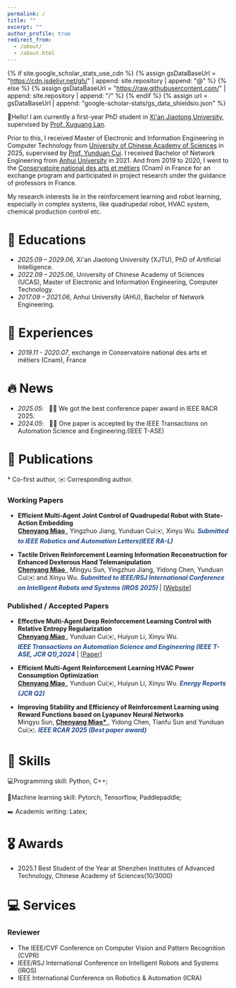 ```yaml
---
permalink: /
title: ""
excerpt: ""
author_profile: true
redirect_from: 
  - /about/
  - /about.html
---
```


{% if site.google_scholar_stats_use_cdn %}
{% assign gsDataBaseUrl = "https://cdn.jsdelivr.net/gh/" | append: site.repository | append: "@" %}
{% else %}
{% assign gsDataBaseUrl = "https://raw.githubusercontent.com/" | append: site.repository | append: "/" %}
{% endif %}
{% assign url = gsDataBaseUrl | append: "google-scholar-stats/gs_data_shieldsio.json" %}

<span class='anchor' id='about-me'></span>
👋Hello! I am currently a first-year PhD student in [Xi'an Jiaotong University](https://en.xjtu.edu.cn/), supervised by [Prof. Xuguang Lan](https://gr.xjtu.edu.cn/zh/web/zeuslan).  

Prior to this, I received Master of Electronic and Information Engineering in Computer Technology from [University of Chinese Academy of Sciences](https://english.ucas.ac.cn/) in 2025, supervised by [Prof. Yunduan Cui](https://cuiyunduan.vercel.app/).
I received Bachelor of Network Engineering from [Anhui University](https://en.ahu.edu.cn/) in 2021. And from 2019 to 2020, I went to the [Conservatoire national des arts et métiers](https://www.cnam.eu/) (Cnam) in France for an exchange program and participated in project research under the guidance of professors in France.

My research interests lie in the reinforcement learning and robot learning, especially in complex systems, like quadrupedal robot, HVAC system, chemical production control etc.

<span class='anchor' id='edu'></span>
# 📖 Educations

- *2025.09 – 2029.06*, Xi'an Jiaotong University (XJTU), PhD of Artificial Intelligence.
- *2022.09 – 2025.06*, University of Chinese Academy of Sciences (UCAS), Master of Electronic and Information Engineering, Computer Technology.
- *2017.09 – 2021.06*, Anhui University (AHU), Bachelor of Network Engineering.

<span class='anchor' id='exp'></span>
# 💼 Experiences
- *2019.11 - 2020.07*, exchange in Conservatoire national des arts et métiers (Cnam), France

<span class='anchor' id='news'></span>
# 🔥 News
- *2025.05*: &nbsp; 🎉🎉 We got the best conference paper award in IEEE RACR 2025.
- *2024.05*: &nbsp; 🎉🎉 One paper is accepted by the IEEE Transactions on Automation Science and Engineering.(IEEE T-ASE)

<span class='anchor' id='pub'></span>

# 📝 Publications 
\* Co-first author, ✉️ Corresponding author.

### Working Papers
- **Efficient Multi-Agent Joint Control of Quadrupedal Robot with State-Action Embedding**  
**<u> Chenyang Miao </u>**, Yingzhuo Jiang, Yunduan Cui✉️, Xinyu Wu.
***<font color = "#224B8D"> Submitted to IEEE Robotics and Automation Letters(IEEE RA-L)</font>***

- **Tactile Driven Reinforcement Learning Information Reconstruction for Enhanced Dexterous Hand Telemanipulation**  
**<u> Chenyang Miao </u>**, Mingyu Sun, Yingzhuo Jiang, Yidong Chen, Yunduan Cui✉️ and Xinyu Wu. 
***<font color = "#224B8D"> Submitted to IEEE/RSJ International Conference on Intelligent Robots and Systems (IROS 2025) </font>*** \| [[Website](https://irvingz11.github.io/TEDHT/)]

### Published / Accepted Papers
- **Effective Multi-Agent Deep Reinforcement Learning Control with
Relative Entropy Regularization**  
**<u> Chenyang Miao </u>**, Yunduan Cui✉️, Huiyun Li, Xinyu Wu.  
***<font color = "#224B8D">IEEE Transactions on Automation Science and Engineering (IEEE T-ASE, JCR Q1),2024</font>*** \| [[Paper](https://ieeexplore.ieee.org/abstract/document/10530635/)]

- **Efficient Multi-Agent Reinforcement Learning HVAC Power Consumption Optimization**  
**<u> Chenyang Miao </u>**, Yunduan Cui✉️, Huiyun Li, Xinyu Wu.
***<font color = "#224B8D"> Energy Reports (JCR Q2)</font>***

- **Improving Stability and Efficiency of Reinforcement Learning using Reward Functions based on Lyapunov Neural Networks**  
Mingyu Sun, **<u> Chenyang Miao\* </u>**, Yidong Chen, Tianfu Sun and Yunduan Cui✉️.
***<font color = "#224B8D"> IEEE RCAR 2025 (Best paper award)</font>***


<span class='anchor' id='ski'></span>
# 💪 Skills
💻Programming skill: Python, C++;

🔨Machine learning skill: Pytorch, Tensorflow, Paddlepaddle;

✒️ Academic writing: Latex;

<span class='anchor' id='awards'></span>

# 🎖 Awards
- 2025.1 Best Student of the Year at Shenzhen Institutes of Advanced Technology, Chinese Academy of Sciences(10/3000)

# 💻 Services 
### Reviewer
- The IEEE/CVF Conference on Computer Vision and Pattern Recognition (CVPR)
- IEEE/RSJ International Conference on Intelligent Robots and Systems (IROS)
- IEEE International Conference on Robotics & Automation (ICRA)




